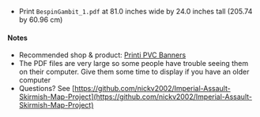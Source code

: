 * Print `BespinGambit_1.pdf` at 81.0 inches wide by 24.0 inches tall (205.74 by 60.96 cm)

#### Notes
* Recommended shop & product: [Printi PVC Banners](https://www.printi.com/setup-banners-and-mesh)
* The PDF files are very large so some people have trouble seeing them on their computer. Give them some time to display if you have an older computer
* Questions? See [https://github.com/nickv2002/Imperial-Assault-Skirmish-Map-Project](https://github.com/nickv2002/Imperial-Assault-Skirmish-Map-Project)